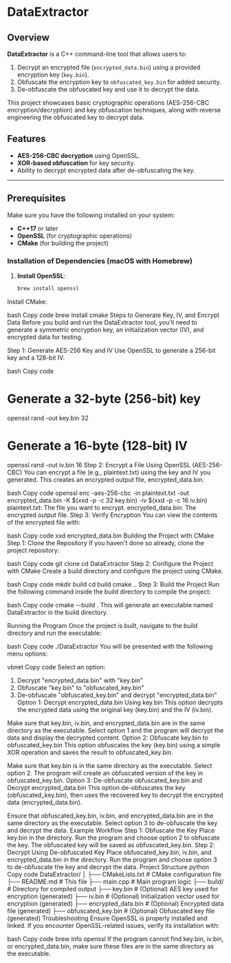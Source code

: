 # DataExtractor

## Overview

**DataExtractor** is a C++ command-line tool that allows users to:

1. Decrypt an encrypted file (`encrypted_data.bin`) using a provided encryption key (`key.bin`).
2. Obfuscate the encryption key to `obfuscated_key.bin` for added security.
3. De-obfuscate the obfuscated key and use it to decrypt the data.

This project showcases basic cryptographic operations (AES-256-CBC encryption/decryption) and key obfuscation techniques, along with reverse engineering the obfuscated key to decrypt data.

## Features

- **AES-256-CBC decryption** using OpenSSL.
- **XOR-based obfuscation** for key security.
- Ability to decrypt encrypted data after de-obfuscating the key.

---

## Prerequisites

Make sure you have the following installed on your system:

- **C++17** or later
- **OpenSSL** (for cryptographic operations)
- **CMake** (for building the project)

### Installation of Dependencies (macOS with Homebrew)

1. **Install OpenSSL**:

   ```bash
   brew install openssl
Install CMake:

bash
Copy code
brew install cmake
Steps to Generate Key, IV, and Encrypt Data
Before you build and run the DataExtractor tool, you'll need to generate a symmetric encryption key, an initialization vector (IV), and encrypted data for testing.

Step 1: Generate AES-256 Key and IV
Use OpenSSL to generate a 256-bit key and a 128-bit IV.

bash
Copy code
# Generate a 32-byte (256-bit) key
openssl rand -out key.bin 32

# Generate a 16-byte (128-bit) IV
openssl rand -out iv.bin 16
Step 2: Encrypt a File Using OpenSSL (AES-256-CBC)
You can encrypt a file (e.g., plaintext.txt) using the key and IV you generated. This creates an encrypted output file, encrypted_data.bin.

bash
Copy code
openssl enc -aes-256-cbc -in plaintext.txt -out encrypted_data.bin -K $(xxd -p -c 32 key.bin) -iv $(xxd -p -c 16 iv.bin)
plaintext.txt: The file you want to encrypt.
encrypted_data.bin: The encrypted output file.
Step 3: Verify Encryption
You can view the contents of the encrypted file with:

bash
Copy code
xxd encrypted_data.bin
Building the Project with CMake
Step 1: Clone the Repository
If you haven't done so already, clone the project repository:

bash
Copy code
git clone <your-repo-url>
cd DataExtractor
Step 2: Configure the Project with CMake
Create a build directory and configure the project using CMake.

bash
Copy code
mkdir build
cd build
cmake ..
Step 3: Build the Project
Run the following command inside the build directory to compile the project:

bash
Copy code
cmake --build .
This will generate an executable named DataExtractor in the build directory.

Running the Program
Once the project is built, navigate to the build directory and run the executable:

bash
Copy code
./DataExtractor
You will be presented with the following menu options:

vbnet
Copy code
Select an option:
1. Decrypt "encrypted_data.bin" with "key.bin"
2. Obfuscate "key.bin" to "obfuscated_key.bin"
3. De-obfuscate "obfuscated_key.bin" and decrypt "encrypted_data.bin"
Option 1: Decrypt encrypted_data.bin Using key.bin
This option decrypts the encrypted data using the original key (key.bin) and the IV (iv.bin).

Make sure that key.bin, iv.bin, and encrypted_data.bin are in the same directory as the executable.
Select option 1 and the program will decrypt the data and display the decrypted content.
Option 2: Obfuscate key.bin to obfuscated_key.bin
This option obfuscates the key (key.bin) using a simple XOR operation and saves the result to obfuscated_key.bin.

Make sure that key.bin is in the same directory as the executable.
Select option 2. The program will create an obfuscated version of the key in obfuscated_key.bin.
Option 3: De-obfuscate obfuscated_key.bin and Decrypt encrypted_data.bin
This option de-obfuscates the key (obfuscated_key.bin), then uses the recovered key to decrypt the encrypted data (encrypted_data.bin).

Ensure that obfuscated_key.bin, iv.bin, and encrypted_data.bin are in the same directory as the executable.
Select option 3 to de-obfuscate the key and decrypt the data.
Example Workflow
Step 1: Obfuscate the Key
Place key.bin in the directory.
Run the program and choose option 2 to obfuscate the key.
The obfuscated key will be saved as obfuscated_key.bin.
Step 2: Decrypt Using De-obfuscated Key
Place obfuscated_key.bin, iv.bin, and encrypted_data.bin in the directory.
Run the program and choose option 3 to de-obfuscate the key and decrypt the data.
Project Structure
python
Copy code
DataExtractor/
│
├── CMakeLists.txt       # CMake configuration file
├── README.md            # This file
├── main.cpp             # Main program logic
├── build/               # Directory for compiled output
├── key.bin              # (Optional) AES key used for encryption (generated)
├── iv.bin               # (Optional) Initialization vector used for encryption (generated)
├── encrypted_data.bin   # (Optional) Encrypted data file (generated)
├── obfuscated_key.bin   # (Optional) Obfuscated key file (generated)
Troubleshooting
Ensure OpenSSL is properly installed and linked. If you encounter OpenSSL-related issues, verify its installation with:

bash
Copy code
brew info openssl
If the program cannot find key.bin, iv.bin, or encrypted_data.bin, make sure these files are in the same directory as the executable.